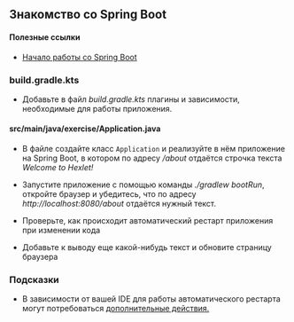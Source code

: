 ## Знакомство со Spring Boot

#### Полезные ссылки

* [Начало работы со Spring Boot](https://spring.io/quickstart)

### build.gradle.kts

* Добавьте в файл *build.gradle.kts* плагины и зависимости, необходимые для работы приложения.

#### src/main/java/exercise/Application.java

* В файле создайте класс `Application` и реализуйте в нём приложение на Spring Boot, в котором по адресу */about* отдаётся строчка текста *Welcome to Hexlet!*

* Запустите приложение с помощью команды *./gradlew bootRun*, откройте браузер и убедитесь, что по адресу *http://localhost:8080/about* отдаётся нужный текст.

* Проверьте, как происходит автоматический рестарт приложения при изменении кода

* Добавьте к выводу еще какой-нибудь текст и обновите страницу браузера

### Подсказки

* В зависимости от вашей IDE для работы автоматического рестарта могут потребоваться [дополнительные действия.](https://docs.spring.io/spring-boot/docs/current/reference/html/using.html#using.devtools.restart)
